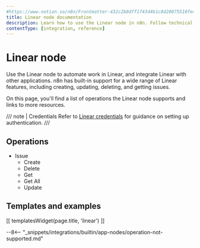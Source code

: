 ```yaml
---
#https://www.notion.so/n8n/Frontmatter-432c2b8dff1f43d4b1c8d20075510fe4
title: Linear node documentation
description: Learn how to use the Linear node in n8n. Follow technical documentation to integrate Linear node into your workflows.
contentType: [integration, reference]
---
```


# Linear node

Use the Linear node to automate work in Linear, and integrate Linear with other applications. n8n has built-in support for a wide range of Linear features, including creating, updating, deleting, and getting issues. 

On this page, you'll find a list of operations the Linear node supports and links to more resources.

/// note | Credentials
Refer to [Linear credentials](/integrations/builtin/credentials/linear/) for guidance on setting up authentication. 
///

## Operations

* Issue
    * Create
    * Delete
    * Get
    * Get All
    * Update

## Templates and examples

<!-- see https://www.notion.so/n8n/Pull-in-templates-for-the-integrations-pages-37c716837b804d30a33b47475f6e3780 -->
[[ templatesWidget(page.title, 'linear') ]]

--8<-- "_snippets/integrations/builtin/app-nodes/operation-not-supported.md"
